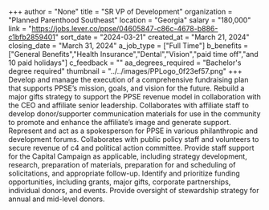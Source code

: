 +++
author = "None"
title = "SR VP of Development"
organization = "Planned Parenthood Southeast"
location = "Georgia"
salary = "180,000"
link = "https://jobs.lever.co/ppse/04605847-c86c-4678-b886-c1bfb2859401"
sort_date = "2024-03-21"
created_at = "March 21, 2024"
closing_date = "March 31, 2024"
a_job_type = ["Full Time"]
b_benefits = ["General Benefits","Health Insurance","Dental","Vision","paid time off","and 10 paid holidays"]
c_feedback = ""
aa_degrees_required = "Bachelor's degree required"
thumbnail = "../../images/PPLogo_0f23ef57.png"
+++
Develop and manage the execution of a comprehensive fundraising plan that supports PPSE’s mission, goals, and vision for the future. Rebuild a major gifts strategy to support the PPSE revenue model in collaboration with the CEO and affiliate senior leadership. Collaborates with affiliate staff to develop donor/supporter communication materials for use in the community to promote and enhance the affiliate’s image and generate support. Represent and act as a spokesperson for PPSE in various philanthropic and development forums. Collaborates with public policy staff and volunteers to secure revenue of c4 and political action committee. Provide staff support for the Capital Campaign as applicable, including strategy development, research, preparation of materials, preparation for and scheduling of solicitations, and appropriate follow-up. Identify and prioritize funding opportunities, including grants, major gifts, corporate partnerships, individual donors, and events. Provide oversight of stewardship strategy for annual and mid-level donors. 